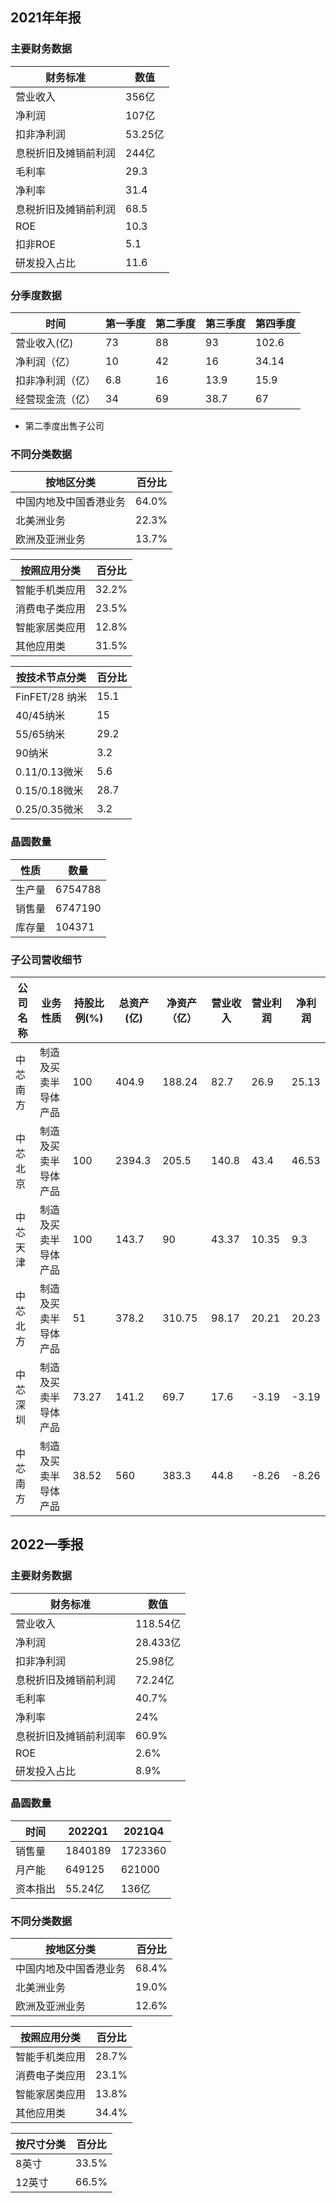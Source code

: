 ## 2021年年报
### 主要财务数据
财务标准 | 数值
-|-
营业收入 | 356亿
净利润 | 107亿
扣非净利润 | 53.25亿
息税折旧及摊销前利润 | 244亿
毛利率 | 29.3
净利率 | 31.4
息税折旧及摊销前利润 | 68.5
ROE | 10.3
扣非ROE | 5.1
研发投入占比 | 11.6

### 分季度数据
时间 | 第一季度 | 第二季度 | 第三季度 | 第四季度
-|-|-|-|-
营业收入(亿) | 73 | 88 | 93 | 102.6
净利润（亿）| 10 | 42 | 16 | 34.14
扣非净利润（亿）| 6.8 | 16 | 13.9 | 15.9
经营现金流（亿）| 34 | 69 | 38.7 | 67
* 第二季度出售子公司

### 不同分类数据
按地区分类 | 百分比
-|-
中国内地及中国香港业务 | 64.0%
北美洲业务 | 22.3%
欧洲及亚洲业务 | 13.7%

按照应用分类 | 百分比
-|-
智能手机类应用 | 32.2%
消费电子类应用 | 23.5%
智能家居类应用 | 12.8%
其他应用类 | 31.5%

按技术节点分类 | 百分比
-|-
FinFET/28 纳米 | 15.1
40/45纳米 | 15
55/65纳米 | 29.2
90纳米 | 3.2
0.11/0.13微米 | 5.6
0.15/0.18微米 | 28.7
0.25/0.35微米 | 3.2
### 晶圆数量
性质 | 数量
-|-
生产量 | 6754788
销售量 | 6747190
库存量 | 104371
### 子公司营收细节
公司名称 | 业务性质 | 持股比例(%) | 总资产(亿) | 净资产（亿）| 营业收入 | 营业利润 | 净利润
-|-|-|-|-|-|-|-
中芯南方 | 制造及买卖半导体产品 | 100 | 404.9 | 188.24 | 82.7 | 26.9 | 25.13
中芯北京 | 制造及买卖半导体产品 | 100 | 2394.3 | 205.5 | 140.8 | 43.4 | 46.53
中芯天津 | 制造及买卖半导体产品 | 100 | 143.7 | 90 | 43.37 | 10.35 | 9.3
中芯北方 | 制造及买卖半导体产品 | 51 | 378.2 | 310.75 | 98.17 | 20.21 | 20.23
中芯深圳 | 制造及买卖半导体产品 | 73.27 | 141.2 | 69.7 | 17.6 | -3.19 | -3.19
中芯南方 | 制造及买卖半导体产品 | 38.52 | 560 | 383.3 | 44.8 | -8.26 | -8.26
## 2022一季报
### 主要财务数据
财务标准 | 数值
-|-
营业收入 | 118.54亿
净利润 | 28.433亿
扣非净利润 | 25.98亿
息税折旧及摊销前利润 | 72.24亿
毛利率 | 40.7%
净利率 | 24%
息税折旧及摊销前利润率 | 60.9%
ROE | 2.6%
研发投入占比 | 8.9%
### 晶圆数量
时间 | 2022Q1 | 2021Q4|
-|-|-
销售量 | 1840189 | 1723360
月产能 | 649125 | 621000
资本指出 | 55.24亿 | 136亿
### 不同分类数据
按地区分类 | 百分比
-|-
中国内地及中国香港业务 | 68.4%
北美洲业务 | 19.0%
欧洲及亚洲业务 | 12.6%

按照应用分类 | 百分比
-|-
智能手机类应用 | 28.7%
消费电子类应用 | 23.1%
智能家居类应用 | 13.8%
其他应用类 | 34.4%

按尺寸分类 | 百分比
-|-
8英寸| 33.5%
12英寸 | 66.5%